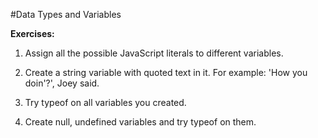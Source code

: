 #Data Types and Variables 

**Exercises:**

01. Assign all the possible JavaScript literals to different variables.

02. Create a string variable with quoted text in it. 
 For example: 'How you doin'?', Joey said.

03. Try typeof on all variables you created.

04. Create null, undefined variables and try typeof on them.
